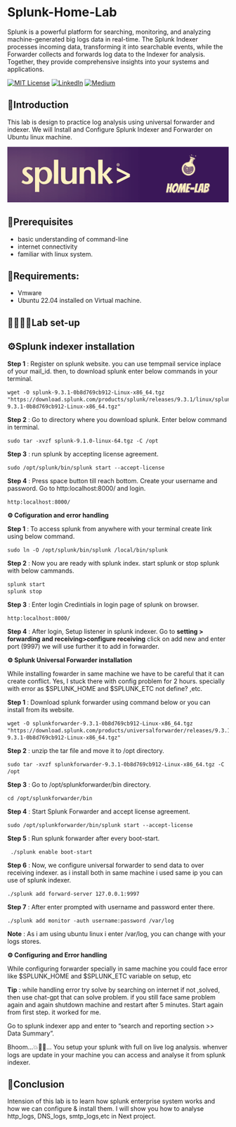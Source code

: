 # Splunk-Home-Lab

Splunk is a powerful platform for searching, monitoring, and analyzing machine-generated big logs data in real-time. The Splunk Indexer processes incoming data, transforming it into searchable events, while the Forwarder collects and forwards log data to the Indexer for analysis. Together, they provide comprehensive insights into your systems and applications.  

[![MIT License](https://img.shields.io/badge/License-MIT-green.svg)](https://choosealicense.com/licenses/mit/)
        [![LinkedIn](https://img.shields.io/badge/LinkedIn-Profile-blue)](https://www.linkedin.com/in/nikhil--chaudhari/)
        [![Medium](https://img.shields.io/badge/Medium-Writeups-black)](https://medium.com/@nikhil-c)

## 🍁Introduction
This lab is design to practice log analysis using universal forwarder and indexer. We will Install and Configure Splunk Indexer and Forwarder on Ubuntu linux machine.

![](https://github.com/DNcrypter/Splunk-SIEM-Lab/blob/main/splunk_2.png)

## 🔗Prerequisites
- basic understanding of command-line
- internet connectivity
- familiar with linux system.

## 📝Requirements:
- Vmware
- Ubuntu 22.04 installed on Virtual machine.

## 👩🏻‍🔬🧪Lab set-up
##  ⚙️Splunk indexer installation  

**Step 1** : Register on splunk website. you can use tempmail service inplace of your mail_id. then, to download splunk enter below commands in your terminal.
```
wget -O splunk-9.3.1-0b8d769cb912-Linux-x86_64.tgz "https://download.splunk.com/products/splunk/releases/9.3.1/linux/splunk-9.3.1-0b8d769cb912-Linux-x86_64.tgz"

```

**Step 2** : Go to directory where you download splunk. Enter below command in terminal.
```
sudo tar -xvzf splunk-9.1.0-linux-64.tgz -C /opt
```

**Step 3** : run splunk by accepting license agreement.
```
sudo /opt/splunk/bin/splunk start --accept-license
```

**Step 4** : Press space button till reach bottom. Create your username and password. Go to http:localhost:8000/ and login.
```
http:localhost:8000/
```



**⚙️ Cofiguration and error handling**  

**Step 1** : To access splunk from anywhere with your terminal create link using below command.
```
sudo ln -O /opt/splunk/bin/splunk /local/bin/splunk

```
**Step 2** : Now you are ready with splunk index. start splunk or stop splunk with below cammands.
```
splunk start
splunk stop
```

**Step 3** : Enter login Credintials in login page of splunk on browser.
```
http:localhost:8000/
```

**Step 4** : After login, Setup listener in splunk indexer. Go to **setting > forwarding and receiving>configure receiving** click on add new and enter port (9997) we will use further it to add in forwarder.

**⚙️ Splunk Universal Forwarder installation**  

While installing fowarder in same machine we have to be careful that it can create conflict. Yes, I stuck there with config problem for 2 hours. specially with error as $SPLUNK_HOME and $SPLUNK_ETC not define? ,etc.

**Step 1** : Download splunk forwarder using command below or you can install from its website.
```
wget -O splunkforwarder-9.3.1-0b8d769cb912-Linux-x86_64.tgz "https://download.splunk.com/products/universalforwarder/releases/9.3.1/linux/splunkforwarder-9.3.1-0b8d769cb912-Linux-x86_64.tgz"

```
**Step 2** : unzip the tar file and move it to /opt directory.
```
sudo tar -xvzf splunkforwarder-9.3.1-0b8d769cb912-Linux-x86_64.tgz -C /opt

```
**Step 3** : Go to /opt/splunkforwarder/bin directory.
```
cd /opt/splunkforwarder/bin
```

**Step 4** : Start Splunk Forwarder and accept license agreement.
```
sudo /opt/splunkforwarder/bin/splunk start --accept-license

```
**Step 5** : Run splunk forwarder after every boot-start.
```
 ./splunk enable boot-start
 ```
**Step 6** : Now, we configure universal forwarder to send data to over receiving indexer. as i install both in same machine i used same ip you can use of splunk indexer.
```
./splunk add forward-server 127.0.0.1:9997

```
**Step 7** : After enter prompted with username and password enter there.
```
./splunk add monitor -auth username:password /var/log
```
**Note** : As i am using ubuntu linux i enter /var/log, you can change with your logs stores.

**⚙️ Configuring and Error handling**

While configuring forwarder specially in same machine you could face error like $SPLUNK_HOME and $SPLUNK_ETC variable on setup, etc

**Tip** : while handling error try solve by searching on internet if not ,solved, then use chat-gpt that can solve problem. if you still face same problem again and again shutdown machine and restart after 5 minutes. Start again from first step. it worked for me.

Go to splunk indexer app and enter to “search and reporting section >> Data Summary”.

Bhoom…💥🎉😎… You setup your splunk with full on live log analysis. whenver logs are update in your machine you can access and analyse it from splunk indexer.

## 🚩Conclusion
Intension of this lab is to learn how splunk enterprise system works and how we can configure & install them. I will show you how to analyse http_logs, DNS_logs, smtp_logs,etc in Next project.


